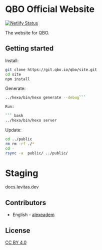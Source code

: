 # QBO Official Website

<!-- [![Tester](https://github.com/hexojs/site/actions/workflows/tester.yml/badge.svg)](https://github.com/hexojs/site/actions/workflows/tester.yml) -->

[![Netlify Status](https://api.netlify.com/api/v1/badges/b13e4405-737b-4093-8bb9-539879da1716/deploy-status)](https://app.netlify.com/sites/qbo-cloud/deploys)

<!-- [![Crowdin](https://badges.crowdin.net/hexo/localized.svg)](https://crowdin.com/project/hexo) -->

The website for QBO.

## Getting started

Install:

```bash
git clone https://git.qbo.io/qbo/site.git
cd site
npm install
```

Generate:

````bash
../hexo/bin/hexo generate --debug```

Run:

``` bash
../hexo/bin/hexo server
````

Update:

```bash
cd ../public
rm rm -rf ./*
cd -
rsync -a  public/ ../public/
```

# Staging
docs.levitas.dev

## Contributors

- English - [alexeadem](https://github.com/alexeadem)

## License

[CC BY 4.0](http://creativecommons.org/licenses/by/4.0/)
